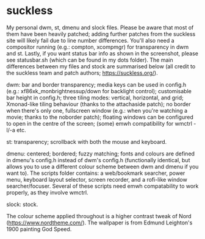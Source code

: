 # suckless

My personal dwm, st, dmenu and slock files. Please be aware that most of them have been heavily patched; adding further patches from the suckless site will likely fail due to line number differences. You'll also need a compositor running (e.g.: compton, xcompmgr) for transparency in dwm and st. Lastly, if you want status bar info as shown in the screenshot, please see statusbar.sh (which can be found in my dots folder). The main differences between my files and stock are summarised below (all credit to the suckless team and patch authors; https://suckless.org/).

dwm: bar and border transparency; media keys can be used in config.h (e.g.: xf86xk_monbrightnessup/down for backlight control); customisable bar height in config.h; three tiling modes: vertical, horizontal, and grid; Xmonad-like tiling behaviour (thanks to the attachaside patch); no border when there's only one, fullscreen window (e.g.: when you're watching a movie; thanks to the noborder patch); floating windows can be configured to open in the centre of the screen; (some) emwh compatibility for wmctrl -l/-a etc.

st: transparency; scrollback with both the mouse and keyboard.

dmenu: centered; bordered; fuzzy matching; fonts and colours are defined in dmenu's config.h instead of dwm's config.h (functionally identical, but allows you to use a different colour scheme between dwm and dmenu if you want to). The scripts folder contains: a web/bookmark searcher, power menu, keyboard layout selector, screen recorder, and a rofi-like window searcher/focuser. Several of these scripts need emwh compatability to work properly, as they involve wmctrl.

slock: stock.

The colour scheme applied throughout is a higher contrast tweak of Nord (https://www.nordtheme.com/). The wallpaper is from Edmund Leighton's 1900 painting God Speed.

